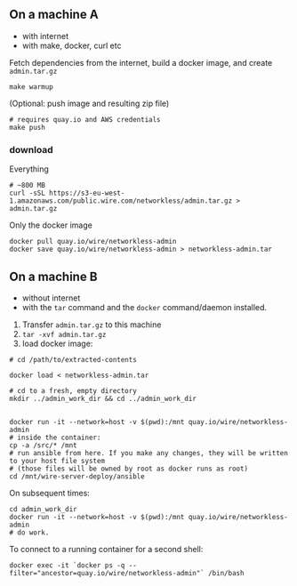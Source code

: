 
## On a machine A

* with internet
* with make, docker, curl etc

Fetch dependencies from the internet, build a docker image, and create `admin.tar.gz`

```
make warmup
```

(Optional: push image and resulting zip file)

```
# requires quay.io and AWS credentials
make push
```

### download

Everything

```
# ~800 MB
curl -sSL https://s3-eu-west-1.amazonaws.com/public.wire.com/networkless/admin.tar.gz > admin.tar.gz
```

Only the docker image

```
docker pull quay.io/wire/networkless-admin
docker save quay.io/wire/networkless-admin > networkless-admin.tar
```

## On a machine B

* without internet
* with the `tar` command and the `docker` command/daemon installed.

1. Transfer `admin.tar.gz` to this machine
2. `tar -xvf admin.tar.gz`
3. load docker image:

```
# cd /path/to/extracted-contents

docker load < networkless-admin.tar

# cd to a fresh, empty directory
mkdir ../admin_work_dir && cd ../admin_work_dir


docker run -it --network=host -v $(pwd):/mnt quay.io/wire/networkless-admin
# inside the container:
cp -a /src/* /mnt
# run ansible from here. If you make any changes, they will be written to your host file system
# (those files will be owned by root as docker runs as root)
cd /mnt/wire-server-deploy/ansible
```

On subsequent times:

```
cd admin_work_dir
docker run -it --network=host -v $(pwd):/mnt quay.io/wire/networkless-admin
# do work.
```

To connect to a running container for a second shell:

```
docker exec -it `docker ps -q --filter="ancestor=quay.io/wire/networkless-admin"` /bin/bash
```
